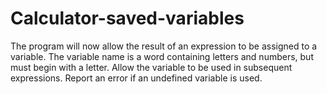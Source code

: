 # Calculator-saved-variables
The program will now allow the result of an expression to be assigned to a variable. The variable name is a word containing letters and numbers, but must begin with a letter. Allow the variable to be used in subsequent expressions. Report an error if an undefined variable is used.

